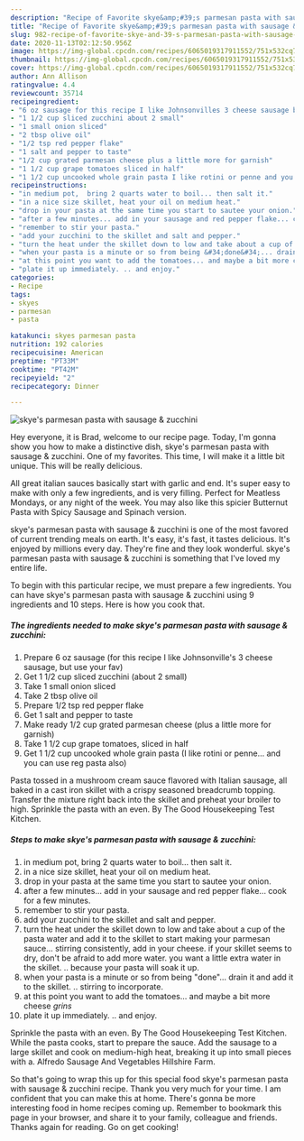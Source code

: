 ```yaml
---
description: "Recipe of Favorite skye&amp;#39;s parmesan pasta with sausage &amp;amp; zucchini"
title: "Recipe of Favorite skye&amp;#39;s parmesan pasta with sausage &amp;amp; zucchini"
slug: 982-recipe-of-favorite-skye-and-39-s-parmesan-pasta-with-sausage-and-amp-zucchini
date: 2020-11-13T02:12:50.956Z
image: https://img-global.cpcdn.com/recipes/6065019317911552/751x532cq70/skyes-parmesan-pasta-with-sausage-zucchini-recipe-main-photo.jpg
thumbnail: https://img-global.cpcdn.com/recipes/6065019317911552/751x532cq70/skyes-parmesan-pasta-with-sausage-zucchini-recipe-main-photo.jpg
cover: https://img-global.cpcdn.com/recipes/6065019317911552/751x532cq70/skyes-parmesan-pasta-with-sausage-zucchini-recipe-main-photo.jpg
author: Ann Allison
ratingvalue: 4.4
reviewcount: 35714
recipeingredient:
- "6 oz sausage for this recipe I like Johnsonvilles 3 cheese sausage but use your fav"
- "1 1/2 cup sliced zucchini about 2 small"
- "1 small onion sliced"
- "2 tbsp olive oil"
- "1/2 tsp red pepper flake"
- "1 salt and pepper to taste"
- "1/2 cup grated parmesan cheese plus a little more for garnish"
- "1 1/2 cup grape tomatoes sliced in half"
- "1 1/2 cup uncooked whole grain pasta I like rotini or penne and you can use reg pasta also"
recipeinstructions:
- "in medium pot,  bring 2 quarts water to boil... then salt it."
- "in a nice size skillet, heat your oil on medium heat."
- "drop in your pasta at the same time you start to sautee your onion."
- "after a few minutes... add in your sausage and red pepper flake... cook for a few minutes."
- "remember to stir your pasta."
- "add your zucchini to the skillet and salt and pepper."
- "turn the heat under the skillet down to low and take about a cup of the pasta water and add it to the skillet to start making your parmesan sauce... stirring consistently, add in your cheese. if your skillet seems to dry, don&#39;t be afraid to add more water. you want a little extra water in the skillet. .. because your pasta will soak it up."
- "when your pasta is a minute or so from being &#34;done&#34;... drain it and add it to the skillet. .. stirring to incorporate."
- "at this point you want to add the tomatoes... and maybe a bit more cheese *grins*"
- "plate it up immediately. .. and enjoy."
categories:
- Recipe
tags:
- skyes
- parmesan
- pasta

katakunci: skyes parmesan pasta 
nutrition: 192 calories
recipecuisine: American
preptime: "PT33M"
cooktime: "PT42M"
recipeyield: "2"
recipecategory: Dinner

---
```



![skye&#39;s parmesan pasta with sausage &amp; zucchini](https://img-global.cpcdn.com/recipes/6065019317911552/751x532cq70/skyes-parmesan-pasta-with-sausage-zucchini-recipe-main-photo.jpg)

Hey everyone, it is Brad, welcome to our recipe page. Today, I'm gonna show you how to make a distinctive dish, skye&#39;s parmesan pasta with sausage &amp; zucchini. One of my favorites. This time, I will make it a little bit unique. This will be really delicious.

All great italian sauces basically start with garlic and end. It&#39;s super easy to make with only a few ingredients, and is very filling. Perfect for Meatless Mondays, or any night of the week. You may also like this spicier Butternut Pasta with Spicy Sausage and Spinach version.

skye&#39;s parmesan pasta with sausage &amp; zucchini is one of the most favored of current trending meals on earth. It's easy, it's fast, it tastes delicious. It's enjoyed by millions every day. They're fine and they look wonderful. skye&#39;s parmesan pasta with sausage &amp; zucchini is something that I've loved my entire life.


To begin with this particular recipe, we must prepare a few ingredients. You can have skye&#39;s parmesan pasta with sausage &amp; zucchini using 9 ingredients and 10 steps. Here is how you cook that.

<!--inarticleads1-->

##### The ingredients needed to make skye&#39;s parmesan pasta with sausage &amp; zucchini:

1. Prepare 6 oz sausage (for this recipe I like Johnsonville&#39;s 3 cheese sausage, but use your fav)
1. Get 1 1/2 cup sliced zucchini (about 2 small)
1. Take 1 small onion sliced
1. Take 2 tbsp olive oil
1. Prepare 1/2 tsp red pepper flake
1. Get 1 salt and pepper to taste
1. Make ready 1/2 cup grated parmesan cheese (plus a little more for garnish)
1. Take 1 1/2 cup grape tomatoes, sliced in half
1. Get 1 1/2 cup uncooked whole grain pasta (I like rotini or penne... and you can use reg pasta also)


Pasta tossed in a mushroom cream sauce flavored with Italian sausage, all baked in a cast iron skillet with a crispy seasoned breadcrumb topping. Transfer the mixture right back into the skillet and preheat your broiler to high. Sprinkle the pasta with an even. By The Good Housekeeping Test Kitchen. 

<!--inarticleads2-->

##### Steps to make skye&#39;s parmesan pasta with sausage &amp; zucchini:

1. in medium pot,  bring 2 quarts water to boil... then salt it.
1. in a nice size skillet, heat your oil on medium heat.
1. drop in your pasta at the same time you start to sautee your onion.
1. after a few minutes... add in your sausage and red pepper flake... cook for a few minutes.
1. remember to stir your pasta.
1. add your zucchini to the skillet and salt and pepper.
1. turn the heat under the skillet down to low and take about a cup of the pasta water and add it to the skillet to start making your parmesan sauce... stirring consistently, add in your cheese. if your skillet seems to dry, don&#39;t be afraid to add more water. you want a little extra water in the skillet. .. because your pasta will soak it up.
1. when your pasta is a minute or so from being &#34;done&#34;... drain it and add it to the skillet. .. stirring to incorporate.
1. at this point you want to add the tomatoes... and maybe a bit more cheese *grins*
1. plate it up immediately. .. and enjoy.


Sprinkle the pasta with an even. By The Good Housekeeping Test Kitchen. While the pasta cooks, start to prepare the sauce. Add the sausage to a large skillet and cook on medium-high heat, breaking it up into small pieces with a. Alfredo Sausage And Vegetables Hillshire Farm. 

So that's going to wrap this up for this special food skye&#39;s parmesan pasta with sausage &amp; zucchini recipe. Thank you very much for your time. I am confident that you can make this at home. There's gonna be more interesting food in home recipes coming up. Remember to bookmark this page in your browser, and share it to your family, colleague and friends. Thanks again for reading. Go on get cooking!
